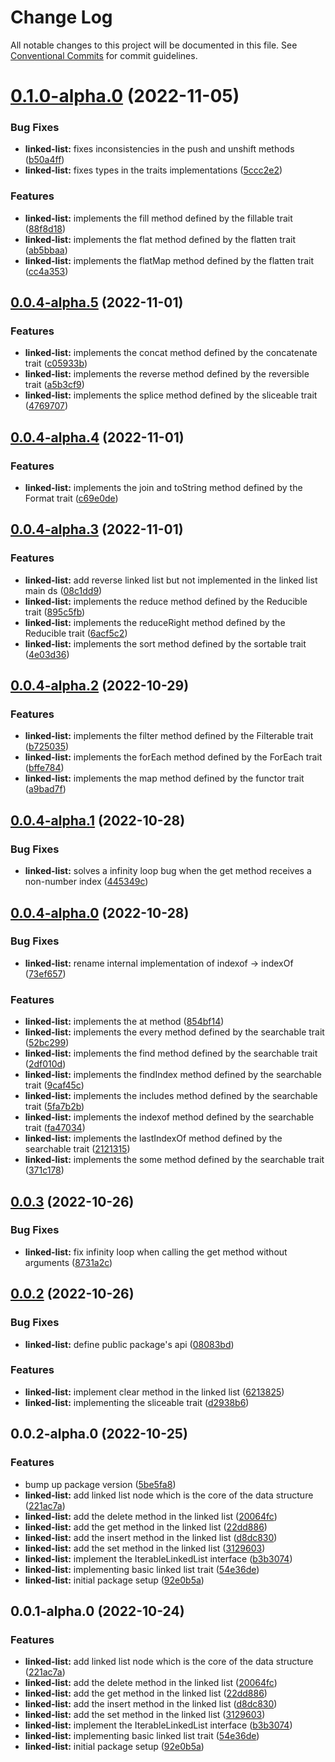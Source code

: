 # Change Log

All notable changes to this project will be documented in this file.
See [Conventional Commits](https://conventionalcommits.org) for commit guidelines.

# [0.1.0-alpha.0](https://github.com/luigi055/awesome-collections/compare/awesome-collections-linked-list@0.0.4-alpha.5...awesome-collections-linked-list@0.1.0-alpha.0) (2022-11-05)

### Bug Fixes

- **linked-list:** fixes inconsistencies in the push and unshift methods ([b50a4ff](https://github.com/luigi055/awesome-collections/commit/b50a4ff26dd7ef55efde9a26358fbef2353baa59))
- **linked-list:** fixes types in the traits implementations ([5ccc2e2](https://github.com/luigi055/awesome-collections/commit/5ccc2e26d7d1ba4bc086adb5e56d9342070b69f6))

### Features

- **linked-list:** implements the fill method defined by the fillable trait ([88f8d18](https://github.com/luigi055/awesome-collections/commit/88f8d180200c7db081fddd00c43d3c7f36b1a25a))
- **linked-list:** implements the flat method defined by the flatten trait ([ab5bbaa](https://github.com/luigi055/awesome-collections/commit/ab5bbaabdb4b7eccaf7a705565debda760620277))
- **linked-list:** implements the flatMap method defined by the flatten trait ([cc4a353](https://github.com/luigi055/awesome-collections/commit/cc4a3536d677e419084b78e2996329554801e5c6))

## [0.0.4-alpha.5](https://github.com/luigi055/awesome-collections/compare/awesome-collections-linked-list@0.0.4-alpha.4...awesome-collections-linked-list@0.0.4-alpha.5) (2022-11-01)

### Features

- **linked-list:** implements the concat method defined by the concatenate trait ([c05933b](https://github.com/luigi055/awesome-collections/commit/c05933bae35b93d240ce0777e9194515089244f4))
- **linked-list:** implements the reverse method defined by the reversible trait ([a5b3cf9](https://github.com/luigi055/awesome-collections/commit/a5b3cf90d27c1d1a00fb46954f2e88618da99ed4))
- **linked-list:** implements the splice method defined by the sliceable trait ([4769707](https://github.com/luigi055/awesome-collections/commit/47697071fdab61807a06d8868e83d90e0910786d))

## [0.0.4-alpha.4](https://github.com/luigi055/awesome-collections/compare/awesome-collections-linked-list@0.0.4-alpha.3...awesome-collections-linked-list@0.0.4-alpha.4) (2022-11-01)

### Features

- **linked-list:** implements the join and toString method defined by the Format trait ([c69e0de](https://github.com/luigi055/awesome-collections/commit/c69e0de3fedd01fa10c5f6c68210411a98c5c74c))

## [0.0.4-alpha.3](https://github.com/luigi055/awesome-collections/compare/awesome-collections-linked-list@0.0.4-alpha.2...awesome-collections-linked-list@0.0.4-alpha.3) (2022-11-01)

### Features

- **linked-list:** add reverse linked list but not implemented in the linked list main ds ([08c1dd9](https://github.com/luigi055/awesome-collections/commit/08c1dd9727dd04e489064bbea7455651717bb190))
- **linked-list:** implements the reduce method defined by the Reducible trait ([895c5fb](https://github.com/luigi055/awesome-collections/commit/895c5fb89df09af53b9f6c0b07448e38c7daa1af))
- **linked-list:** implements the reduceRight method defined by the Reducible trait ([6acf5c2](https://github.com/luigi055/awesome-collections/commit/6acf5c25056a3f433919ac772f3f602e9fd44e85))
- **linked-list:** implements the sort method defined by the sortable trait ([4e03d36](https://github.com/luigi055/awesome-collections/commit/4e03d3612ac9530d9db52e76d26f5aa935e8ac24))

## [0.0.4-alpha.2](https://github.com/luigi055/awesome-collections/compare/awesome-collections-linked-list@0.0.4-alpha.1...awesome-collections-linked-list@0.0.4-alpha.2) (2022-10-29)

### Features

- **linked-list:** implements the filter method defined by the Filterable trait ([b725035](https://github.com/luigi055/awesome-collections/commit/b725035c08cd93cccef409e4d63c00fee1b29aac))
- **linked-list:** implements the forEach method defined by the ForEach trait ([bffe784](https://github.com/luigi055/awesome-collections/commit/bffe784f19382b8dc39a6d527d4924c6e73561bf))
- **linked-list:** implements the map method defined by the functor trait ([a9bad7f](https://github.com/luigi055/awesome-collections/commit/a9bad7ffa2cca641c5a959d433d93f7ffc262d15))

## [0.0.4-alpha.1](https://github.com/luigi055/awesome-collections/compare/awesome-collections-linked-list@0.0.4-alpha.0...awesome-collections-linked-list@0.0.4-alpha.1) (2022-10-28)

### Bug Fixes

- **linked-list:** solves a infinity loop bug when the get method receives a non-number index ([445349c](https://github.com/luigi055/awesome-collections/commit/445349c5a9c4b59737e28b0cfbc1ad8fe47839bd))

## [0.0.4-alpha.0](https://github.com/luigi055/awesome-collections/compare/awesome-collections-linked-list@0.0.3...awesome-collections-linked-list@0.0.4-alpha.0) (2022-10-28)

### Bug Fixes

- **linked-list:** rename internal implementation of indexof -> indexOf ([73ef657](https://github.com/luigi055/awesome-collections/commit/73ef657276db59bcad789ba1baba0d99813f5446))

### Features

- **linked-list:** implements the at method ([854bf14](https://github.com/luigi055/awesome-collections/commit/854bf140a05a246ec682b04742d5dd05a82854d3))
- **linked-list:** implements the every method defined by the searchable trait ([52bc299](https://github.com/luigi055/awesome-collections/commit/52bc2996984c5c706dd5c7d4257da9a41032c11e))
- **linked-list:** implements the find method defined by the searchable trait ([2df010d](https://github.com/luigi055/awesome-collections/commit/2df010d631de0094dc711f25a7b24e18cd478445))
- **linked-list:** implements the findIndex method defined by the searchable trait ([9caf45c](https://github.com/luigi055/awesome-collections/commit/9caf45cd87c64cc2d9b81f0257b173194449318b))
- **linked-list:** implements the includes method defined by the searchable trait ([5fa7b2b](https://github.com/luigi055/awesome-collections/commit/5fa7b2b4ed58c2c27d6853e15ed2dc4725fb9b64))
- **linked-list:** implements the indexof method defined by the searchable trait ([fa47034](https://github.com/luigi055/awesome-collections/commit/fa47034fa433fb0e4b74af94f4c9cccb3d4bb05a))
- **linked-list:** implements the lastIndexOf method defined by the searchable trait ([2121315](https://github.com/luigi055/awesome-collections/commit/21213151c6f62c89c1e836a36327c4075a8a5af1))
- **linked-list:** implements the some method defined by the searchable trait ([371c178](https://github.com/luigi055/awesome-collections/commit/371c178f140d7f85a3dd34a310b8c8eef743aa8a))

## [0.0.3](https://github.com/luigi055/awesome-collections/compare/awesome-collections-linked-list@0.0.2...awesome-collections-linked-list@0.0.3) (2022-10-26)

### Bug Fixes

- **linked-list:** fix infinity loop when calling the get method without arguments ([8731a2c](https://github.com/luigi055/awesome-collections/commit/8731a2cc47d193501eba9ac15cc74c598ccc4fed))

## [0.0.2](https://github.com/luigi055/awesome-collections/compare/awesome-collections-linked-list@0.0.2-alpha.0...awesome-collections-linked-list@0.0.2) (2022-10-26)

### Bug Fixes

- **linked-list:** define public package\'s api ([08083bd](https://github.com/luigi055/awesome-collections/commit/08083bde11f70417254fdbf3b9409ab176f3a471))

### Features

- **linked-list:** implement clear method in the linked list ([6213825](https://github.com/luigi055/awesome-collections/commit/62138255a2a906e53d893cbffa7ed6e9d4751f71))
- **linked-list:** implementing the sliceable trait ([d2938b6](https://github.com/luigi055/awesome-collections/commit/d2938b6f4649440631a56ef734b34662840cb775))

## 0.0.2-alpha.0 (2022-10-25)

### Features

- bump up package version ([5be5fa8](https://github.com/luigi055/awesome-collections/commit/5be5fa8be9aa73db43606d2d3f56bf4a6f77cde4))
- **linked-list:** add linked list node which is the core of the data structure ([221ac7a](https://github.com/luigi055/awesome-collections/commit/221ac7aec0a787caa3427dcc8a830277bdcb6e60))
- **linked-list:** add the delete method in the linked list ([20064fc](https://github.com/luigi055/awesome-collections/commit/20064fcc69ee0b8ccf0094653d42ea41368b7b51))
- **linked-list:** add the get method in the linked list ([22dd886](https://github.com/luigi055/awesome-collections/commit/22dd886cdf2a4acce9e4f211660ae4a451098bcb))
- **linked-list:** add the insert method in the linked list ([d8dc830](https://github.com/luigi055/awesome-collections/commit/d8dc8301f7da87075e0728a3b55d3e8020ffbc5a))
- **linked-list:** add the set method in the linked list ([3129603](https://github.com/luigi055/awesome-collections/commit/31296030b3ce5bdcef10f0d313810ade9df6d6fd))
- **linked-list:** implement the IterableLinkedList interface ([b3b3074](https://github.com/luigi055/awesome-collections/commit/b3b3074411db82ec6ed133f496331592ae6928ca))
- **linked-list:** implementing basic linked list trait ([54e36de](https://github.com/luigi055/awesome-collections/commit/54e36dee80885589ce8be855b3f1569154a1513b))
- **linked-list:** initial package setup ([92e0b5a](https://github.com/luigi055/awesome-collections/commit/92e0b5abd61d01521837ebeb2b5a246bca8e44e0))

## 0.0.1-alpha.0 (2022-10-24)

### Features

- **linked-list:** add linked list node which is the core of the data structure ([221ac7a](https://github.com/luigi055/awesome-collections/commit/221ac7aec0a787caa3427dcc8a830277bdcb6e60))
- **linked-list:** add the delete method in the linked list ([20064fc](https://github.com/luigi055/awesome-collections/commit/20064fcc69ee0b8ccf0094653d42ea41368b7b51))
- **linked-list:** add the get method in the linked list ([22dd886](https://github.com/luigi055/awesome-collections/commit/22dd886cdf2a4acce9e4f211660ae4a451098bcb))
- **linked-list:** add the insert method in the linked list ([d8dc830](https://github.com/luigi055/awesome-collections/commit/d8dc8301f7da87075e0728a3b55d3e8020ffbc5a))
- **linked-list:** add the set method in the linked list ([3129603](https://github.com/luigi055/awesome-collections/commit/31296030b3ce5bdcef10f0d313810ade9df6d6fd))
- **linked-list:** implement the IterableLinkedList interface ([b3b3074](https://github.com/luigi055/awesome-collections/commit/b3b3074411db82ec6ed133f496331592ae6928ca))
- **linked-list:** implementing basic linked list trait ([54e36de](https://github.com/luigi055/awesome-collections/commit/54e36dee80885589ce8be855b3f1569154a1513b))
- **linked-list:** initial package setup ([92e0b5a](https://github.com/luigi055/awesome-collections/commit/92e0b5abd61d01521837ebeb2b5a246bca8e44e0))
